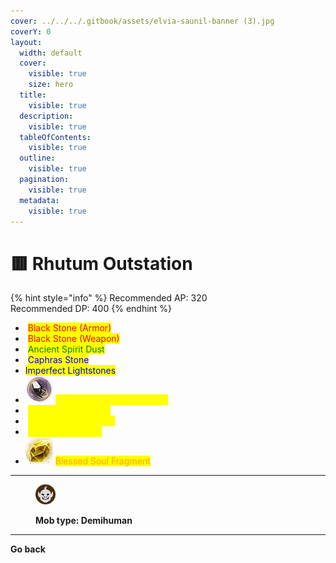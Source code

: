 ```yaml
---
cover: ../../../.gitbook/assets/elvia-saunil-banner (3).jpg
coverY: 0
layout:
  width: default
  cover:
    visible: true
    size: hero
  title:
    visible: true
  description:
    visible: true
  tableOfContents:
    visible: true
  outline:
    visible: true
  pagination:
    visible: true
  metadata:
    visible: true
---
```


# 🟥 Rhutum Outstation

{% hint style="info" %}
Recommended AP: 320\
Recommended DP: 400
{% endhint %}

* <img src="https://592728697-files.gitbook.io/~/files/v0/b/gitbook-x-prod.appspot.com/o/spaces%2FkA2Ou9rHBG7pND0Xi3Co%2Fuploads%2FbnmHB1PTsyAeQTKmft2N%2Fimage.png?alt=media&#x26;token=ccd4a2b0-6286-43fa-ad7f-6bdb037fe98c" alt="" data-size="line"> <mark style="color:red;">Black Stone (Armor)</mark>
* <img src="https://592728697-files.gitbook.io/~/files/v0/b/gitbook-x-prod.appspot.com/o/spaces%2FkA2Ou9rHBG7pND0Xi3Co%2Fuploads%2FWRTZul3aOGYZTsrrUIyI%2Fimage.png?alt=media&#x26;token=98cf9925-93c6-4928-b0ae-8ee18b13bdbd" alt="" data-size="line"> <mark style="color:red;">Black Stone (Weapon)</mark>
* <img src="https://592728697-files.gitbook.io/~/files/v0/b/gitbook-x-prod.appspot.com/o/spaces%2FkA2Ou9rHBG7pND0Xi3Co%2Fuploads%2Fstho5g5DSNKxRxYQthG4%2Fimage.png?alt=media&#x26;token=bbc1c36b-9129-4707-8817-24bcff7aa3e0" alt="" data-size="line"> <mark style="color:green;">Ancient Spirit Dust</mark>
* <img src="https://592728697-files.gitbook.io/~/files/v0/b/gitbook-x-prod.appspot.com/o/spaces%2FkA2Ou9rHBG7pND0Xi3Co%2Fuploads%2FX8zbODSQYAOKwpNYY2Vv%2Fimage.png?alt=media&#x26;token=7b5aa6ea-2038-4d4c-a147-8d5a59719753" alt="" data-size="line"> <mark style="color:blue;">Caphras Stone</mark>
* <img src="https://592728697-files.gitbook.io/~/files/v0/b/gitbook-x-prod.appspot.com/o/spaces%2FkA2Ou9rHBG7pND0Xi3Co%2Fuploads%2FB0oM0bZJVpi6LYQ52LB3%2Fimage.png?alt=media&#x26;token=14e64531-514e-4a6d-8d27-5f6857341599" alt="" data-size="line"><mark style="color:blue;">Imperfect Lightstones</mark>
* <img src="../../../.gitbook/assets/image (95).png" alt="" data-size="line"> <mark style="color:yellow;">Sealed Black Magic Crystal</mark>
* <img src="https://592728697-files.gitbook.io/~/files/v0/b/gitbook-x-prod.appspot.com/o/spaces%2FkA2Ou9rHBG7pND0Xi3Co%2Fuploads%2Ft5MNBbXGVYVFGt99dDgv%2Fimage.png?alt=media&#x26;token=eda8aec5-094e-458c-98be-a0cd25bbddb7" alt="" data-size="line"> <mark style="color:yellow;">Crystallized Despair</mark>
* <img src="https://592728697-files.gitbook.io/~/files/v0/b/gitbook-x-prod.appspot.com/o/spaces%2FkA2Ou9rHBG7pND0Xi3Co%2Fuploads%2FxM1QkB7CtCr6hkTD7CU3%2Fimage.png?alt=media&#x26;token=58f4732d-cd6c-4e9a-9b66-fca0c930821e" alt="" data-size="line"> <mark style="color:yellow;">Scorching Sun Shard</mark>
* <img src="https://592728697-files.gitbook.io/~/files/v0/b/gitbook-x-prod.appspot.com/o/spaces%2FkA2Ou9rHBG7pND0Xi3Co%2Fuploads%2FDbFQCVJ5FLKRPirsvUry%2Fimage.png?alt=media&#x26;token=51c90b43-5cef-498e-991d-f9fa231df813" alt="" data-size="line"> <mark style="color:yellow;">Embers of Hongik</mark>
* <img src="../../../.gitbook/assets/image (154).png" alt="" data-size="line"> <mark style="color:orange;">Blessed Soul Fragment</mark>

***

<figure><img src="../../../.gitbook/assets/demihuman.jpg" alt=""><figcaption><p><strong>Mob type: Demihuman</strong></p></figcaption></figure>

***

**Go back**

